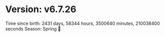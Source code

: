 # Version: v6.7.26
Time since birth: 2431 days, 58344 hours, 3500640 minutes, 210038400 seconds
Season: Spring 🌸

